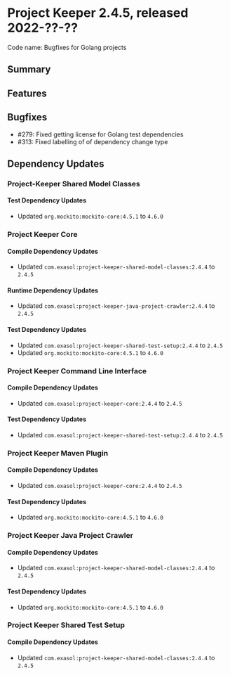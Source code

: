 # Project Keeper 2.4.5, released 2022-??-??

Code name: Bugfixes for Golang projects

## Summary

## Features

## Bugfixes

* #279: Fixed getting license for Golang test dependencies
* #313: Fixed labelling of of dependency change type

## Dependency Updates

### Project-Keeper Shared Model Classes

#### Test Dependency Updates

* Updated `org.mockito:mockito-core:4.5.1` to `4.6.0`

### Project Keeper Core

#### Compile Dependency Updates

* Updated `com.exasol:project-keeper-shared-model-classes:2.4.4` to `2.4.5`

#### Runtime Dependency Updates

* Updated `com.exasol:project-keeper-java-project-crawler:2.4.4` to `2.4.5`

#### Test Dependency Updates

* Updated `com.exasol:project-keeper-shared-test-setup:2.4.4` to `2.4.5`
* Updated `org.mockito:mockito-core:4.5.1` to `4.6.0`

### Project Keeper Command Line Interface

#### Compile Dependency Updates

* Updated `com.exasol:project-keeper-core:2.4.4` to `2.4.5`

#### Test Dependency Updates

* Updated `com.exasol:project-keeper-shared-test-setup:2.4.4` to `2.4.5`

### Project Keeper Maven Plugin

#### Compile Dependency Updates

* Updated `com.exasol:project-keeper-core:2.4.4` to `2.4.5`

#### Test Dependency Updates

* Updated `org.mockito:mockito-core:4.5.1` to `4.6.0`

### Project Keeper Java Project Crawler

#### Compile Dependency Updates

* Updated `com.exasol:project-keeper-shared-model-classes:2.4.4` to `2.4.5`

#### Test Dependency Updates

* Updated `org.mockito:mockito-core:4.5.1` to `4.6.0`

### Project Keeper Shared Test Setup

#### Compile Dependency Updates

* Updated `com.exasol:project-keeper-shared-model-classes:2.4.4` to `2.4.5`
